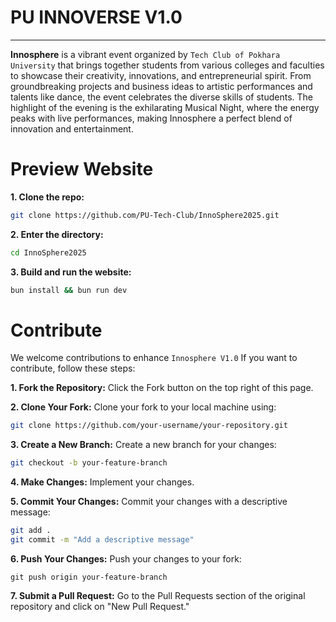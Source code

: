 # **PU INNOVERSE V1.0**
----------
**Innosphere** is a vibrant event organized by `Tech Club of Pokhara University` that brings together students from various colleges and faculties to showcase their creativity, innovations, and entrepreneurial spirit. From groundbreaking projects and business ideas to artistic performances and talents like dance, the event celebrates the diverse skills of students. The highlight of the evening is the exhilarating Musical Night, where the energy peaks with live performances, making Innosphere a perfect blend of innovation and entertainment. 

# **Preview Website**
**1. Clone the repo:**
```bash
git clone https://github.com/PU-Tech-Club/InnoSphere2025.git
```
**2. Enter the directory:**
```bash
cd InnoSphere2025
```
**3. Build and run the website:**
```bash
bun install && bun run dev
```

# **Contribute**

We welcome contributions to enhance `Innosphere V1.0` If you want to contribute, follow these steps:

**1. Fork the Repository:** Click the Fork button on the top right of this page. 

**2. Clone Your Fork:** Clone your fork to your local machine using: 
```bash 
git clone https://github.com/your-username/your-repository.git
```

**3. Create a New Branch:** Create a new branch for your changes:
```bash
git checkout -b your-feature-branch
```
**4. Make Changes:** Implement your changes. 

**5. Commit Your Changes:** Commit your changes with a descriptive message:
```bash
git add .
git commit -m "Add a descriptive message"
```

**6. Push Your Changes:** Push your changes to your fork:
```
git push origin your-feature-branch
```

**7. Submit a Pull Request:** Go to the Pull Requests section of the original repository and click on "New Pull Request."
